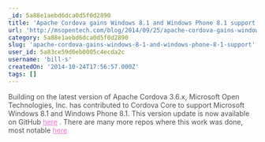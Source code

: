 ```yaml
---
_id: 5a88e1aebd6dca0d5f0d2890
title: 'Apache Cordova gains Windows 8.1 and Windows Phone 8.1 support'
url: 'http://msopentech.com/blog/2014/09/25/apache-cordova-gains-windows-8-1-and-windows-phone-8-1-support-2-2/'
category: 5a88e1aebd6dca0d5f0d2890
slug: 'apache-cordova-gains-windows-8-1-and-windows-phone-8-1-support'
user_id: 5a83ce59d6eb0005c4ecda2c
username: 'bill-s'
createdOn: '2014-10-24T17:56:57.000Z'
tags: []
---
```


<span style="color: #505050;">Building on the latest version of Apache Cordova 3.6.x, Microsoft Open Technologies, Inc. has contributed to Cordova Core to support Microsoft Windows 8.1 and Windows Phone 8.1. This version update is now available on GitHub </span><a style="color: #f472d0;" href="http://github.com/apache/cordova-cli">here</a><span style="color: #505050;"> . There are many more repos where this work was done, most notable </span><a style="color: #f472d0;" href="http://github.com/apache/cordova-windows">here</a><span style="color: #505050;"> </span>
